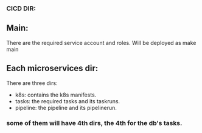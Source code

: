 ### CICD DIR:


## Main: 

There are the required service account and roles. Will be deployed as make main

## Each microservices dir: 
There are three dirs:  
- k8s: contains the k8s manifests.
- tasks: the required tasks and its taskruns.  
- pipeline: the pipeline and its pipelinerun. 

### some of them will have 4th dirs, the 4th for the db's tasks. 
